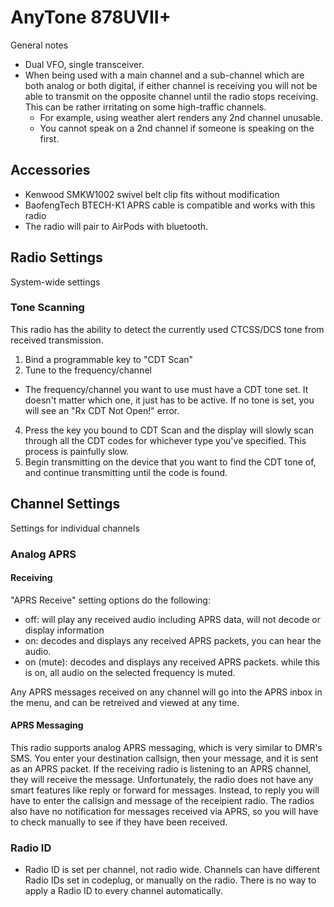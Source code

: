 # AnyTone 878UVII+
General notes
- Dual VFO, single transceiver.
- When being used with a main channel and a sub-channel which are both analog or both digital, if either channel is receiving you will not be able to transmit on the opposite channel until the radio stops receiving. This can be rather irritating on some high-traffic channels.
  - For example, using weather alert renders any 2nd channel unusable.
  - You cannot speak on a 2nd channel if someone is speaking on the first.

## Accessories
- Kenwood SMKW1002 swivel belt clip fits without modification
- BaofengTech BTECH-K1 APRS cable is compatible and works with this radio
- The radio will pair to AirPods with bluetooth.

## Radio Settings
System-wide settings

### Tone Scanning
This radio has the ability to detect the currently used CTCSS/DCS tone from received transmission.
1. Bind a programmable key to "CDT Scan"
2. Tune to the frequency/channel
  - The frequency/channel you want to use must have a CDT tone set. It doesn't matter which one, it just has to be active. If no tone is set, you will see an "Rx CDT Not Open!" error.
4. Press the key you bound to CDT Scan and the display will slowly scan through all the CDT codes for whichever type you've specified. This process is painfully slow.
5. Begin transmitting on the device that you want to find the CDT tone of, and continue transmitting until the code is found.

## Channel Settings
Settings for individual channels

### Analog APRS
#### Receiving
"APRS Receive" setting options do the following:
- off: will play any received audio including APRS data, will not decode or display information
- on: decodes and displays any received APRS packets, you can hear the audio.
- on (mute): decodes and displays any received APRS packets. while this is on, all audio on the selected frequency is muted.

Any APRS messages received on any channel will go into the APRS inbox in the menu, and can be retreived and viewed at any time.

#### APRS Messaging
This radio supports analog APRS messaging, which is very similar to DMR's SMS. You enter your destination callsign, then your message, and it is sent as an APRS packet. If the receiving radio is listening to an APRS channel, they will receive the message. Unfortunately, the radio does not have any smart features like reply or forward for messages. Instead, to reply you will have to enter the callsign and message of the receipient radio. The radios also have no notification for messages received via APRS, so you will have to check manually to see if they have been received.

### Radio ID
- Radio ID is set per channel, not radio wide. Channels can have different Radio IDs set in codeplug, or manually on the radio. There is no way to apply a Radio ID to every channel automatically.
